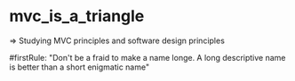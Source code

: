 # mvc_is_a_triangle

=> Studying MVC principles and software design principles


#firstRule: "Don't be a fraid to make a name longe. A long descriptive name is better than a short enigmatic name"
